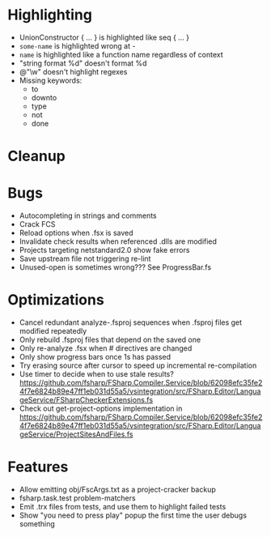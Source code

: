 # Highlighting
- UnionConstructor { ... } is highlighted like seq { ... }
- ``some-name`` is highlighted wrong at -
- ``name`` is highlighted like a function name regardless of context
- "string format %d" doesn't format %d
- @"\w" doesn't highlight regexes
- Missing keywords:
  - to
  - downto
  - type
  - not
  - done

# Cleanup

# Bugs
- Autocompleting in strings and comments
- Crack FCS
- Reload options when .fsx is saved
- Invalidate check results when referenced .dlls are modified
- Projects targeting netstandard2.0 show fake errors
- Save upstream file not triggering re-lint
- Unused-open is sometimes wrong??? See ProgressBar.fs

# Optimizations
- Cancel redundant analyze-.fsproj sequences when .fsproj files get modified repeatedly
- Only rebuild .fsproj files that depend on the saved one
- Only re-analyze .fsx when # directives are changed
- Only show progress bars once 1s has passed
- Try erasing source after cursor to speed up incremental re-compilation
- Use timer to decide when to use stale results? https://github.com/fsharp/FSharp.Compiler.Service/blob/62098efc35fe24f7e6824b89e47ff1eb031d55a5/vsintegration/src/FSharp.Editor/LanguageService/FSharpCheckerExtensions.fs
- Check out get-project-options implementation in https://github.com/fsharp/FSharp.Compiler.Service/blob/62098efc35fe24f7e6824b89e47ff1eb031d55a5/vsintegration/src/FSharp.Editor/LanguageService/ProjectSitesAndFiles.fs

# Features
- Allow emitting obj/FscArgs.txt as a project-cracker backup
- fsharp.task.test problem-matchers
- Emit .trx files from tests, and use them to highlight failed tests
- Show "you need to press play" popup the first time the user debugs something
